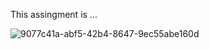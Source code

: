 This assingment is ...

![9077c41a-abf5-42b4-8647-9ec55abe160d](https://user-images.githubusercontent.com/78142662/166150146-674313aa-79c1-4a83-bc5b-e0b5530a4ce0.png)
